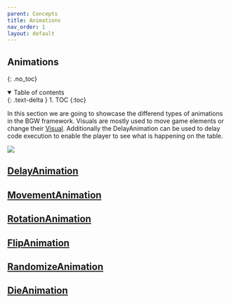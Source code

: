 ```yaml
---
parent: Concepts
title: Animations
nav_order: 1
layout: default
---
```


## Animations
{: .no_toc}
<details open markdown="block">
  <summary>
    Table of contents
  </summary>
  {: .text-delta }
1. TOC
{:toc}
</details>

In this section we are going to showcase the differend types of animations in the BGW framework.
Visuals are mostly used to move game elements or change their [Visual](https://tudo-aqua.github.io/bgw/concepts/visual/visual.html).
Additionally the DelayAnimation can be used to delay code execution to enable the player to see what is happening on the table.

![](animations.gif)

## [DelayAnimation](/bgw/kotlin-docs/bgw-core/tools.aqua.bgw.animation/-delay-animation/)

## [MovementAnimation](/bgw/kotlin-docs/bgw-core/tools.aqua.bgw.animation/-movement-animation/)

## [RotationAnimation](/bgw/kotlin-docs/bgw-core/tools.aqua.bgw.animation/-rotation-animation/)

## [FlipAnimation](/bgw/kotlin-docs/bgw-core/tools.aqua.bgw.animation/-flip-animation/)

## [RandomizeAnimation](/bgw/kotlin-docs/bgw-core/tools.aqua.bgw.animation/-randomize-animation/)

## [DieAnimation](/bgw/kotlin-docs/bgw-core/tools.aqua.bgw.animation/-die-animation/)
````kotlin

````
